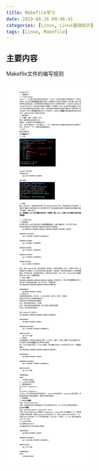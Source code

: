 ```yaml
---
title: Makefile学习
date: 2019-08-26 09:46:41
categories: [Linux, Linux基础知识]
tags: [Linux, Makefile]
---
```


## 主要内容
Makefile文件的编写规则
<!-- more -->
![Makefile学习.png](2019-08-26-Makefile学习/Makefile学习.png)
